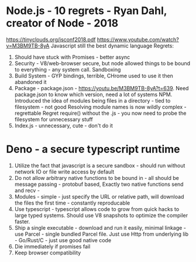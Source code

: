 

# Node.js - 10 regrets - Ryan Dahl, creator of Node - 2018
https://tinyclouds.org/jsconf2018.pdf
https://www.youtube.com/watch?v=M3BM9TB-8yA
Javascript still the best dynamic language
Regrets:
1) Should have stuck with Promises - better async
2) Security - V8/web-browser secure, but node allowed things to be bound to everything - any system call. Sandboxing
3) Build System - GYP bindings, terrible, CHrome used to use it then abandoned it
4) Package - package.json - https://youtu.be/M3BM9TB-8yA?t=639. 
Need package.json to know which version, need a lot of systems NPM.
Introduced the idea of modules being files in a directory - tied to filesystem - not good
Resolving module names is now wildly complex - regrettable
Regret require() without the .js - you now need to probe the filesystem for unnecessary stuff
5) Index.js - unnecessary, cute - don't do it




# Deno - a secure typescript runtime
1) Utilize the fact that javascript is a secure sandbox - should run without network IO or file write access by default
2) Do not allow arbitrary native functions to be bound in - all should be message passing - protobuf based, 
Exactly two native functions send and recv - 
3) Modules - simple - just specify the URL or relative path, will download the files the first time - constantly reproducable
4) Use typescript - typescript allows code to grow from quick hacks to large typed systems. 
Should use V8 snapshots to optimize the compiler faster. 
5) Ship a single executable - download and run it easily, minimal linkage - use Parcel - single bundled Parcel file. 
Just use Http from underlying lib - Go/Rust/C - just use good native code
6) Die immediately if promises fail
7) Keep browser compatibility



